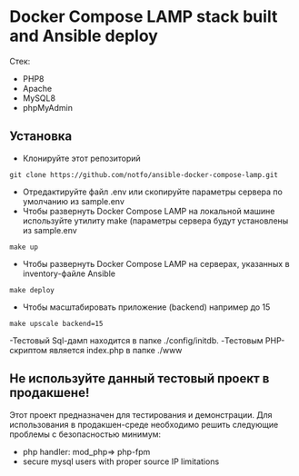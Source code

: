 # Docker Compose LAMP stack built and Ansible deploy

 Стек:

- PHP8
- Apache
- MySQL8
- phpMyAdmin



## Установка

- Клонируйте этот репозиторий
```shell
git clone https://github.com/notfo/ansible-docker-compose-lamp.git
```
- Отредактируйте файл .env или скопируйте параметры сервера по умолчанию из sample.env
- Чтобы развернуть Docker Compose LAMP на локальной машине используйте утилиту make (параметры сервера будут установлены из sample.env

```shell
make up
```
- Чтобы развернуть Docker Compose LAMP на серверах, указанных в inventory-файле Ansible
```shell
make deploy
```
- Чтобы масштабировать приложение (backend) например до 15
```shell
make upscale backend=15
```

-Тестовый Sql-дамп находится в папке ./config/initdb.
-Тестовым PHP-скриптом является index.php в папке ./www



## Не используйте данный тестовый проект в продакшене!

Этот проект предназначен для тестирования и демонстрации.
Для использования в продакшен-среде необходимо решить следующие проблемы с безопасностью минимум:

- php handler: mod_php=> php-fpm
- secure mysql users with proper source IP limitations
